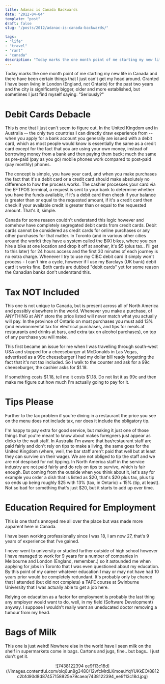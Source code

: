 ```yaml
---
title: Adanac is Canada Backwards
date: "2012-04-04"
template: "post"
draft: false
slug: "/posts/2012/adanac-is-canada-backwards/"

tags:
- "life"
- "travel"
- "rant"
- "canada"
description: "Today marks the one month point of me starting my new life in Canada and there have been certain things that I just can't get my head around.  Granted I have been living in London (England, not Ontario) for the past two years and the city is significantly bigger, older and more established, but sometimes I just find myself saying: "Seriously?""
---
```

Today marks the one month point of me starting my new life in Canada and there have been certain things that I just can't get my head around.  Granted I have been living in London (England, not Ontario) for the past two years and the city is significantly bigger, older and more established, but sometimes I just find myself saying: "Seriously?"

# Debit Cards Debacle

This is one that I just can't seem to figure out.  In the United Kingdom and in Australia -- the only two countries I can directly draw experience from -- when you apply for a bank account you generally are issued with a debit card, which as most people would know is essentially the same as a credit card except for the fact that you are using your own money, instead of borrowing money from a bank and then paying them back; much the same as pre-paid (pay as you go) mobile phones work compared to post-paid (pay monthly) phones.

The concept is simple, you have your card, and when you make purchases the fact that it's a debit card or a credit card should make absolutely no difference to how the process works.  The cashier processes your card via the EFTPOS terminal, a request is sent to your bank to determine whether you have the funds available, if it's a debit card then check if your balance is greater than or equal to the requested amount, if it's a credit card then check if your available credit is greater than or equal to the requested amount.  That's it, simple.

Canada for some reason couldn't understand this logic however and somehow have completely segregated debit cards from credit cards.  Debit cards cannot be considered as credit cards for online purchases or any other purchases for that matter.  In Toronto (and in various other cities around the world) they have a system called the BIXI bikes, where you can hire a bike at one location and drop it off at another, it's $5 (plus tax.. I'll get to this later) for 24 hours access and the first 30 minutes of each journey is no extra charge.  Whenever I try to use my CIBC debit card it simply won't process - I can't hire a cycle, however if I use my Barclays (UK bank) debit card it works fine.  Both cards are dubbed "debit cards" yet for some reason the Canadian banks don't understand this.

# Tax NOT Included

This one is not unique to Canada, but is present across all of North America and possibly elsewhere in the world.  Whenever you make a purchase, of ANYTHING at ANY store the price listed will never match what you actually will pay.  In the province of Ontario on most purchases you must add 13% (and environmental tax for electrical purchases, and tips for meals at restaurants and drinks at bars, and extra tax on alcohol purchases), on top of any purchase you will make.

This first became an issue for me when I was travelling through south-west USA and stopped for a cheeseburger at McDonalds in Las Vegas, advertised as a 99c cheeseburger I had my dollar bill ready forgetting the fact that it's not tax included.  So I walk to the counter and ask for a 99c cheeseburger, the cashier asks for $1.18.

If something costs $1.18, tell me it costs $1.18.  Do not list it as 99c and then make me figure out how much I'm actually going to pay for it.

# Tips Please

Further to the tax problem if you're dining in a restaurant the price you see on the menu does not include tax, nor does it include the obligatory tip.

I'm happy to pay extra for good service, but making it just one of those things that you're meant to know about makes foreigners just appear as dicks to the wait staff.  In Australia I'm aware that bar/restaurant staff are paid fairly and don't rely on tips to make a living, the same goes for the United Kingdom (where, well, the bar staff aren't paid that well but at least they can survive on their wage).  We are not obliged to tip the staff and we are not despised for not tipping.  In North America staff in the service industry are not paid fairly and do rely on tips to survive, which is fair enough.  But coming from the outside when you think about it, let's say for example you order a dish that is listed as $20, that's $20 plus tax, plus tip so ends up being roughly $25 with 13% (tax, in Ontario) + 15% (tip, at least).  Not so bad for something that's just $20, but it starts to add up over time.

# Education Required for Employment

This is one that's annoyed me all over the place but was made more apparent here in Canada.

I have been working professionally since I was 18, I am now 27, that's 9 years of experience that I've gained.

I never went to university or studied further outside of high school however I have managed to work for 9 years for a number of companies in Melbourne and London (England, remember..) so it astounded me when applying for jobs in Toronto that I was even questioned about my education.  By this point of my career whatever education I may or may not have had 10 years prior would be completely redundant.  It's probably only by chance that I attended (but did not complete) a TAFE course at Swinburne University that I was actually able to get a job here.

Relying on education as a factor for employment is probably the last thing any employer would want to do, well, in my field (Software Development) anyway.  I suppose I wouldn't really want an uneducated doctor removing a tumour from my head.

# Bags of Milk

This one is just weird!  Nowhere else in the world have I seen milk on the shelf in supermarkets come in bags.  Cartons and jugs, fine.. but bags.. I just don't get it.

<p style="text-align:center">
![7438122394 ee9f13c18d](//images.contentful.com/olq6un8g3480/12vfcMrdLKmoeuYqYUKkEO/8812c2bfd90d8d87457158825e79caea/7438122394_ee9f13c18d.jpg)
</p>